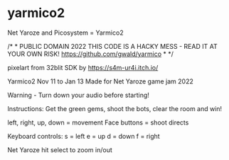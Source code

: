 # yarmico2
Net Yaroze and Picosystem = Yarmico2

/*
 *
 PUBLIC DOMAIN 2022
 THIS CODE IS A HACKY MESS - READ IT AT YOUR OWN RISK!
 https://github.com/gwald/yarmico
 *
 */

pixelart from 32blit SDK by https://s4m-ur4i.itch.io/

Yarmico2  Nov 11 to Jan 13
Made for Net Yaroze game jam 2022

Warning - Turn down your audio before starting!

Instructions:
Get the green gems, shoot the bots, clear the room and win!


left, right, up, down =  movement
Face buttons = shoot directs

Keyboard controls:
s = left
e = up
d = down
f = right

Net Yaroze hit select to zoom in/out

